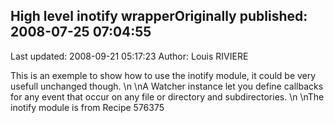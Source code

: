 ## High level inotify wrapperOriginally published: 2008-07-25 07:04:55 
Last updated: 2008-09-21 05:17:23 
Author: Louis RIVIERE 
 
This is an exemple to show how to use the inotify module, it could be very usefull unchanged though.\n\nA Watcher instance let you define callbacks for any event that occur on any file or directory and subdirectories.\n\nThe inotify module is from Recipe 576375